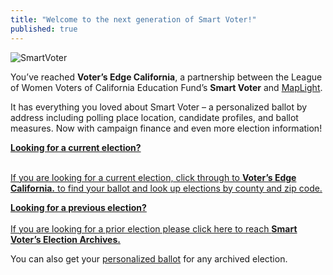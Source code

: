 ```yaml
---
title: "Welcome to the next generation of Smart Voter!"
published: true
---
```


<img src="/content/image/partners/smartvoter.png" alt="SmartVoter" />

You’ve reached <strong>Voter’s Edge California</strong>, a partnership between the League of Women Voters of California Education Fund’s <strong>Smart Voter</strong> and <a href="http://maplight.org" target="_blank">MapLight</a>.

It has everything you loved about Smart Voter – a personalized ballot by address including polling place location, candidate profiles, and ballot measures. Now with campaign finance and even more election information!

<p class="ContentPage_button-link_3IG">
<a href="/ca" >

<strong>Looking for a current election?</strong><br /><br />

<i aria-hidden="true" class="fa fa-chevron-circle-right"></i>
If you are looking for a current election, click through to <strong>Voter’s Edge California.</strong> to find your ballot and look up elections by county and zip code.
</a>
</p>

<p class="ContentPage_button-link_3IG">
<a href="http://www.smartvoter.org/voter/archives.html" target="_blank" >

<strong>Looking for a previous election?</strong><br /><br />
<i aria-hidden="true" class="fa fa-chevron-circle-right"></i> If you are looking for a prior election please click here to reach <strong>Smart Voter’s Election Archives.</strong>
</a>
</p>

<p>
<i aria-hidden="true" class="fa fa-chevron-circle-right"></i> You can also get your <a href="http://www.smartvoter.org/voter/search.html#ballot" target="_blank">personalized ballot</a> for any archived election.
</p>


